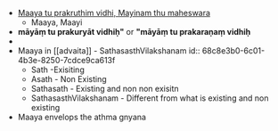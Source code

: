 - [Maaya tu prakruthim vidhi, Mayinam thu maheswara](https://youtu.be/KWbuqC3xVD4?t=6131)
	- Maaya, Maayi
- **māyāṃ tu prakuryāt vidhiḥ"** or **"māyāṃ tu prakaraṇaṃ vidhiḥ**
-
- Maaya in [[advaita]] - SathasasthVilakshanam
  id:: 68c8e3b0-6c01-4b3e-8250-7cdce9ca613f
	- Sath -Exisiting
	- Asath - Non Existing
	- Sathasath - Existing and non non exisitn
	- SathasasthVilakshanam - Different from what is existing and non existing
- Maaya envelops the athma gnyana
